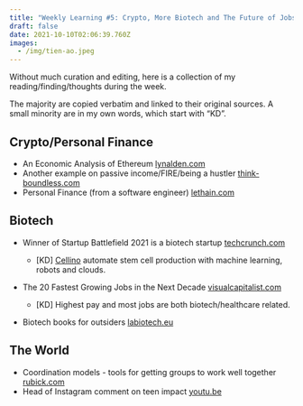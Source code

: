 ```yaml
---
title: "Weekly Learning #5: Crypto, More Biotech and The Future of Jobs"
draft: false
date: 2021-10-10T02:06:39.760Z
images:
  - /img/tien-ao.jpeg
---
```

Without much curation and editing, here is a collection of my reading/finding/thoughts during the week.

The majority are copied verbatim and linked to their original sources. A small minority are in my own words, which start with “KD”.



## Crypto/Personal Finance

* An Economic Analysis of Ethereum [lynalden.com](https://www.lynalden.com/ethereum-analysis/)
* Another example on passive income/FIRE/being a hustler [think-boundless.com](https://think-boundless.com/long-games/)
* Personal Finance (from a software engineer) [lethain.com](https://lethain.com/personal-finances/)

## Biotech

* Winner of Startup Battlefield 2021 is a biotech startup [techcrunch.com](https://techcrunch.com/2021/09/23/and-the-winner-of-startup-battlefield-at-disrupt-2021-is-cellino/?utm_medium=TCnewsletter&tpcc=TCstartupsnewsletter&utm_campaign=TCstartupsweekly)

  * \[KD] [Cellino](https://www.cellinobio.com) automate stem cell production with machine learning, robots and clouds.
* The 20 Fastest Growing Jobs in the Next Decade [visualcapitalist.com](https://www.visualcapitalist.com/the-20-fastest-growing-jobs-in-the-next-decade)

  * \[KD] Highest pay and most jobs are both biotech/healthcare related.
* Biotech books for outsiders [labiotech.eu](https://www.labiotech.eu/best-biotech/biotech-books-labiotech-readers/)

## The World

* Coordination models - tools for getting groups to work well together [rubick.com](https://www.rubick.com/coordination-models/)
* Head of Instagram comment on teen impact [youtu.be](https://youtu.be/9oDCjsobDVc?t=110)